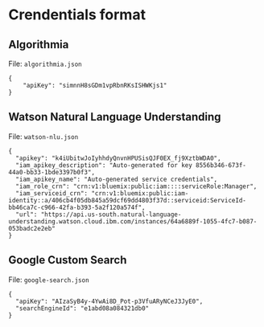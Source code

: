 # Crendentials format

## Algorithmia

File: `algorithmia.json`

```
{
    "apiKey": "simnnH8sGDm1vpRbnRKsISHWKjs1"
}
```

## Watson Natural Language Understanding

File: `watson-nlu.json`

```
{
  "apikey": "k4iUbitwJoIyhhdyQnvnHPUSisQJF0EX_fj9XztbWDA0",
  "iam_apikey_description": "Auto-generated for key 8556b346-673f-44a0-bb33-1bde3397b0f3",
  "iam_apikey_name": "Auto-generated service credentials",
  "iam_role_crn": "crn:v1:bluemix:public:iam::::serviceRole:Manager",
  "iam_serviceid_crn": "crn:v1:bluemix:public:iam-identity::a/406cb4f05db845a59dcf69dd4803f37d::serviceid:ServiceId-bb46ca7c-c966-42fa-b393-5a2f120a574f",
  "url": "https://api.us-south.natural-language-understanding.watson.cloud.ibm.com/instances/64a6889f-1055-4fc7-b087-053badc2e2eb"
}
```

## Google Custom Search

File: `google-search.json`

```
{
  "apiKey": "AIzaSyB4y-4YwAi8D_Pot-p3VfuARyNCeJ3JyE0",
  "searchEngineId": "e1abd08a084321db0"
}
```